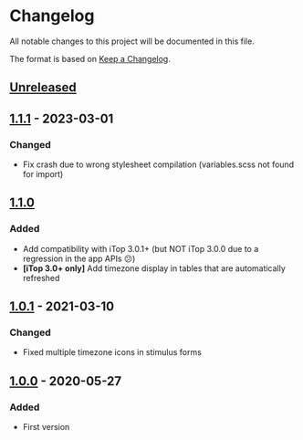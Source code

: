 # Changelog
All notable changes to this project will be documented in this file.

The format is based on [Keep a Changelog](https://keepachangelog.com/en/1.0.0/).

## [Unreleased]

## [1.1.1] - 2023-03-01
### Changed
- Fix crash due to wrong stylesheet compilation (variables.scss not found for import)

## [1.1.0]
### Added
- Add compatibility with iTop 3.0.1+ (but NOT iTop 3.0.0 due to a regression in the app APIs 😕)
- **[iTop 3.0+ only]** Add timezone display in tables that are automatically refreshed

## [1.0.1] - 2021-03-10
### Changed
- Fixed multiple timezone icons in stimulus forms

## [1.0.0] - 2020-05-27
### Added
- First version

[Unreleased]: https://github.com/Molkobain/itop-multiple-timezones-support/compare/v1.1.1...HEAD
[1.1.1]: https://github.com/Molkobain/itop-multiple-timezones-support/releases/tag/v1.1.1
[1.1.0]: https://github.com/Molkobain/itop-multiple-timezones-support/releases/tag/v1.1.0
[1.0.1]: https://github.com/Molkobain/itop-multiple-timezones-support/releases/tag/v1.0.1
[1.0.0]: https://github.com/Molkobain/itop-multiple-timezones-support/releases/tag/v1.0.0